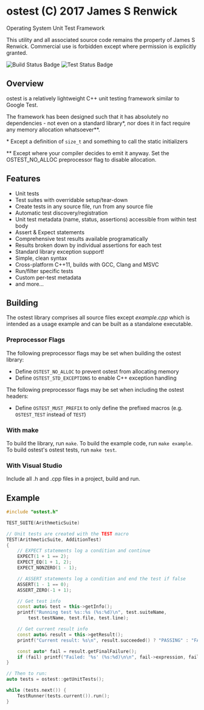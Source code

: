 
# ostest (C) 2017 James S Renwick
Operating System Unit Test Framework

This utility and all associated source code remains the property of James S Renwick.
Commercial use is forbidden except where permission is explicitly granted.

![Build Status Badge](https://jsren.github.io/test-results/Build%20OSTest/build-status.svg)
![Test Status Badge](https://jsren.github.io/test-results/Build%20OSTest/test-status.svg)


## Overview ##
ostest is a relatively lightweight C++ unit testing framework similar to Google Test.

The framework has been designed such that it has absolutely no dependencies - not even on
a standard library\*, nor does it in fact require any memory allocation whatsoever\*\*.

\* Except a definition of `size_t` and something to call the static initializers

\*\* Except where your compiler decides to emit it anyway. Set the OSTEST\_NO\_ALLOC preprocessor flag to disable allocation.

## Features ##
 * Unit tests
 * Test suites with overridable setup/tear-down
 * Create tests in any source file, run from any source file
 * Automatic test discovery/registration
 * Unit test metadata (name, status, assertions) accessible from within test body
 * Assert & Expect statements
 * Comprehensive test results available programatically
 * Results broken down by individual assertions for each test
 * Standard library exception support!
 * Simple, clean syntax
 * Cross-platform C++11, builds with GCC, Clang and MSVC
 * Run/filter specific tests
 * Custom per-test metadata
 * and more...

## Building ##

The ostest library comprises all source files except _example.cpp_ which is intended as a usage example
and can be built as a standalone executable.

### Preprocessor Flags ###
The following preprocessor flags may be set when building the ostest library:
 * Define `OSTEST_NO_ALLOC` to prevent ostest from allocating memory
 * Define `OSTEST_STD_EXCEPTIONS` to enable C++ exception handling

The following preprocessor flags may be set when including the ostest headers:
 * Define `OSTEST_MUST_PREFIX` to only define the prefixed macros (e.g. `OSTEST_TEST` instead of `TEST`)

### With make ###
To build the library, run `make`.
To build the example code, run `make example`.
To build ostest's ostest tests, run `make test`.

### With Visual Studio ###
Include all .h and .cpp files in a project, build and run.

## Example ##
```c++
#include "ostest.h"

TEST_SUITE(ArithmeticSuite)

// Unit tests are created with the TEST macro
TEST(ArithmeticSuite, AdditionTest)
{
    // EXPECT statements log a condition and continue
    EXPECT(1 + 1 == 2);
    EXPECT_EQ(1 + 1, 2);
    EXPECT_NONZERO(1 - 1);

    // ASSERT statements log a condition and end the test if false
    ASSERT(1 - 1 == 0);
    ASSERT_ZERO(-1 + 1);

    // Get test info
    const auto& test = this->getInfo();
    printf("Running test %s::%s (%s:%d)\n", test.suiteName,
        test.testName, test.file, test.line);

    // Get current result info
    const auto& result = this->getResult();
    printf("Current result: %s\n", result.succeeded() ? "PASSING" : "FAILING");

    const auto* fail = result.getFinalFailure();
    if (fail) printf("Failed: '%s' (%s:%d)\n\n", fail->expression, fail->file, fail->line);
}

// Then to run:
auto tests = ostest::getUnitTests();

while (tests.next()) {
    TestRunner(tests.current()).run();
}
```
